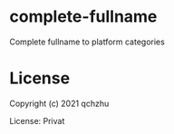 # complete-fullname

Complete fullname to platform categories

# License

Copyright (c) 2021 qchzhu

License: Privat